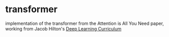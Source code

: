 # transformer
implementation of the transformer from the Attention is All You Need paper, working from Jacob Hilton's [Deep Learning Curriculum]((https://github.com/jacobhilton/deep_learning_curriculum/blob/master/1-Transformers.md))
